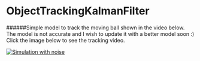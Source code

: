 # ObjectTrackingKalmanFilter

######Simple model to track the moving ball shown in the video below. The model is not accurate and I wish to update it with a better model soon :) Click the image below to see the tracking video. 

[![Simulation with noise](http://img.youtube.com/vi/G-dmX95OodA/30.jpg)](https://www.youtube.com/watch?v=G-dmX95OodA "Simulation without Noise") 

